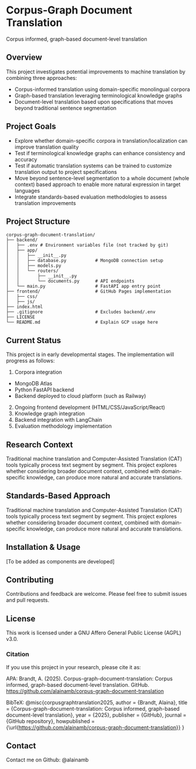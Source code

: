 # Corpus-Graph Document Translation
Corpus informed, graph-based document-level translation

## Overview
This project investigates potential improvements to machine translation by combining three approaches:
- Corpus-informed translation using domain-specific monolingual corpora
- Graph-based translation leveraging terminological knowledge graphs
- Document-level translation based upon specifications that moves beyond traditional sentence segmentation

## Project Goals
- Explore whether domain-specific corpora in translation/localization can improve translation quality
- Test if terminological knowledge graphs can enhance consistency and accuracy
- Test if automatic translation systems can be trained to customize translation output to project specifications
- Move beyond sentence-level segmentation to a whole document (whole context) based approach to enable more natural expression in target languages
- Integrate standards-based evaluation methodologies to assess translation improvements

## Project Structure

```
corpus-graph-document-translation/
├── backend/
│   ├── .env # Environment variables file (not tracked by git)
│   ├── app/
│   │   ├── __init__.py
│   │   ├── database.py           # MongoDB connection setup
│   │   ├── models.py
│   │   └── routers/
│   │       ├── __init__.py
│   │       └── documents.py      # API endpoints
│   └── main.py                   # FastAPI app entry point
├── frontend/                     # GitHub Pages implementation
│   ├── css/
│   ├── js/
├── index.html                    
├── .gitignore                    # Excludes backend/.env
├── LICENSE
└── README.md                     # Explain GCP usage here
```

## Current Status
This project is in early developmental stages. The implementation will progress as follows:
1. Corpora integration
- MongoDB Atlas
- Python FastAPI backend
- Backend deployed to cloud platform (such as Railway)
2. Ongoing frontend development (HTML/CSS/JavaScript/React)
3. Knowledge graph integration
4. Backend integration with LangChain
5. Evaluation methodology implementation

## Research Context
Traditional machine translation and Computer-Assisted Translation (CAT) tools typically process text segment by segment. This project explores whether considering broader document context, combined with domain-specific knowledge, can produce more natural and accurate translations.

## Standards-Based Approach
Traditional machine translation and Computer-Assisted Translation (CAT) tools typically process text segment by segment. This project explores whether considering broader document context, combined with domain-specific knowledge, can produce more natural and accurate translations.

## Installation & Usage
[To be added as components are developed]

## Contributing
Contributions and feedback are welcome. Please feel free to submit issues and pull requests.

## License
This work is licensed under a GNU Affero General Public License (AGPL) v3.0.

### Citation
If you use this project in your research, please cite it as:

APA:
Brandt, A. (2025). Corpus-graph-document-translation: Corpus informed, graph-based document-level translation. GitHub. https://github.com/alainamb/corpus-graph-document-translation

BibTeX:
@misc{corpusgraphtranslation2025,
    author = {Brandt, Alaina},
    title = {Corpus-graph-document-translation: Corpus informed, graph-based document-level translation},
    year = {2025},
    publisher = {GitHub},
    journal = {GitHub repository},
    howpublished = {\url{https://github.com/alainamb/corpus-graph-document-translation}}
}

## Contact
Contact me on Github: @alainamb